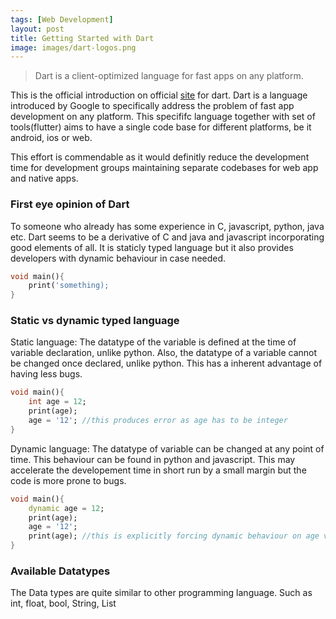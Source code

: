 ```yaml
---
tags: [Web Development]
layout: post
title: Getting Started with Dart
image: images/dart-logos.png
---
```



> Dart is a client-optimized language for fast apps on any platform.

This is the official introduction on official [site](https://dart.dev) for dart. Dart is a language introduced by Google to specifically address the problem of fast app development on any platform. This specififc language together with set of tools(flutter) aims to have a single code base for different platforms, be it android, ios or web.

This effort is commendable as it would definitly reduce the development time for development groups maintaining separate codebases for web app and native apps.

### First eye opinion of Dart
To someone who already has some experience in C, javascript, python, java etc. Dart seems to be a derivative of C and java and javascript incorporating good elements of all. It is staticly typed language but it also provides developers with dynamic behaviour in case needed.
```dart
void main(){
    print('something);
}
```

### Static vs dynamic typed language
Static language: The datatype of the variable is defined at the time of variable declaration, unlike python. Also, the datatype of a variable cannot be changed once declared, unlike python. This has a inherent advantage of having less bugs.
```dart
void main(){
    int age = 12;
    print(age);
    age = '12'; //this produces error as age has to be integer
}
```
Dynamic language: The datatype of variable can be changed at any point of time. This behaviour can be found in python and javascript. This may accelerate the developement time in short run by a small margin but the code is more prone to bugs. 

```dart
void main(){
    dynamic age = 12;
    print(age);
    age = '12';
    print(age); //this is explicitly forcing dynamic behaviour on age varibale
}
```
### Available Datatypes
The Data types are quite similar to other programming language. Such as int, float, bool, String, List